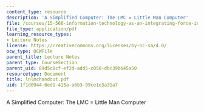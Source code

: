 ```yaml
---
content_type: resource
description: 'A Simplified Computer: The LMC = Little Man Computer'
file: /courses/15-566-information-technology-as-an-integrating-force-in-manufacturing-spring-2003/1f1d09440ed1415aa6b399ce1e3a31a7_lnlmchandout.pdf
file_type: application/pdf
learning_resource_types:
- Lecture Notes
license: https://creativecommons.org/licenses/by-nc-sa/4.0/
ocw_type: OCWFile
parent_title: Lecture Notes
parent_type: CourseSection
parent_uid: 89d5c8cf-ef2d-add5-c050-dbc39b645a50
resourcetype: Document
title: lnlmchandout.pdf
uid: 1f1d0944-0ed1-415a-a6b3-99ce1e3a31a7
---
```

A Simplified Computer: The LMC = Little Man Computer